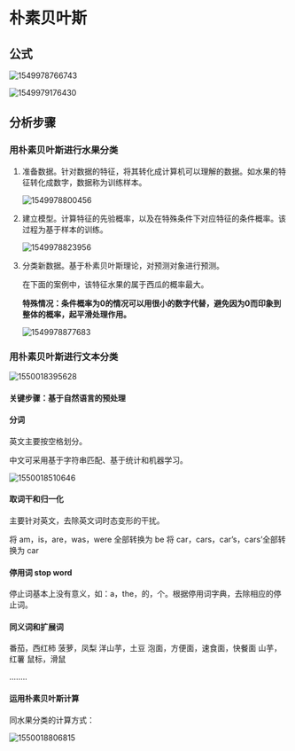 # 朴素贝叶斯

## 公式

![1549978766743](assets/1549978766743.png)

![1549979176430](assets/1549979176430.png)

## 分析步骤

### 用朴素贝叶斯进行水果分类

1. 准备数据。针对数据的特征，将其转化成计算机可以理解的数据。如水果的特征转化成数字，数据称为训练样本。

   ![1549978800456](assets/1549978800456.png)

2. 建立模型。计算特征的先验概率，以及在特殊条件下对应特征的条件概率。该过程为基于样本的训练。

   ![1549978823956](assets/1549978823956.png)

3. 分类新数据。基于朴素贝叶斯理论，对预测对象进行预测。

   在下面的案例中，该特征水果的属于西瓜的概率最大。

   **特殊情况：条件概率为0的情况可以用很小的数字代替，避免因为0而印象到整体的概率，起平滑处理作用。**

   

   ![1549978877683](assets/1549978877683.png)

### 用朴素贝叶斯进行文本分类

![1550018395628](assets/1550018395628.png)

#### 关键步骤：基于自然语言的预处理

#### 分词

英文主要按空格划分。

中文可采用基于字符串匹配、基于统计和机器学习。

![1550018510646](assets/1550018510646.png)

#### 取词干和归一化

主要针对英文，去除英文词时态变形的干扰。

将 am，is，are，was，were 全部转换为 be
将 car，cars，car’s，cars’全部转换为 car

#### 停用词 stop word

停止词基本上没有意义，如：a，the，的，个。根据停用词字典，去除相应的停止词。

#### 同义词和扩展词

番茄，西红柿
菠萝，凤梨
洋山芋，土豆
泡面，方便面，速食面，快餐面
山芋，红薯
鼠标，滑鼠

........

#### 运用朴素贝叶斯计算

同水果分类的计算方式：

![1550018806815](assets/1550018806815.png)

